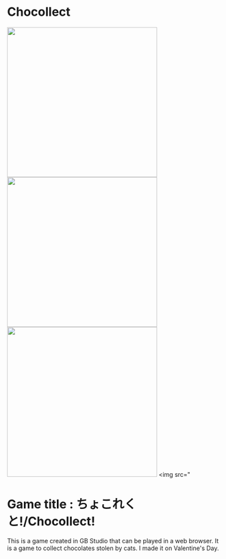 # Chocollect

<img src="https://user-images.githubusercontent.com/42378981/97100369-fc335600-16d5-11eb-8663-d52011c9193f.png" width = "350px"> <img src="https://user-images.githubusercontent.com/42378981/97100474-3b15db80-16d7-11eb-9176-ae5dbc2e8252.png" width = "350px">
<img src="https://user-images.githubusercontent.com/42378981/97100506-71ebf180-16d7-11eb-85a2-77950ea9055c.png" width = "350px">
<img src="

# Game title : ちょこれくと!/Chocollect!

This is a game created in GB Studio that can be played in a web browser.
It is a game to collect chocolates stolen by cats. I made it on Valentine's Day.
